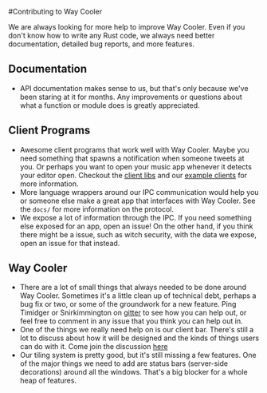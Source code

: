 #Contributing to Way Cooler

We are always looking for more help to improve Way Cooler. Even if you don't know how to write any Rust code, we always need better documentation, detailed bug reports, and more features.

## Documentation
* API documentation makes sense to us, but that's only because we've been staring at it for months. Any improvements or questions about what a function or module does is greatly appreciated.

## Client Programs
* Awesome client programs that work well with Way Cooler. Maybe you need something that spawns a notification when someone tweets at you. Or perhaps you want to open your music app whenever it detects your editor open. Checkout the [client libs](https://github.com/Immington-Industries/way-cooler-client-libs) and our [example clients](https://github.com/Immington-Industries/Way-Cooler-Example-Clients) for more information.
* More language wrappers around our IPC communication would help you or someone else make a great app that interfaces with Way Cooler. See the `docs/` for more information on the protocol.
* We expose a lot of information through the IPC. If you need something else exposed for an app, open an issue! On the other hand, if you think there might be a issue, such as witch security, with the data we expose, open an issue for that instead.

## Way Cooler
* There are a lot of small things that always needed to be done around Way Cooler. Sometimes it's a little clean up of technical debt, perhaps a bug fix or two, or some of the groundwork for a new feature. Ping Timidger or Snirkimmington on [gitter](https://gitter.im/Immington-Industries/way-cooler?utm_source=badge&utm_medium=badge&utm_campaign=pr-badge) to see how you can help out, or feel free to comment in any issue that you think you can help out in.
* One of the things we really need help on is our client bar. There's still a lot to discuss about how it will be designed and the kinds of things users can do with it. Come join the discussion [here](https://gitter.im/Immington-Industries/way-cooler?utm_source=badge&utm_medium=badge&utm_campaign=pr-badge)
* Our tiling system is pretty good, but it's still missing a few features. One of the major things we need to add are status bars (server-side decorations) around all the windows. That's a big blocker for a whole heap of features.
